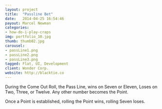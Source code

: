 ```yaml
---
layout: project
title:  "Passline Bet"
date:   2014-04-25 16:54:46
payout: Marcel Newman
categories:
- how-do-i-play-craps
img: portfolio_10.jpg
thumb: thumb02.jpg
carousel:
- passLine1.png
- passLine2.png
- passLine3.png
tagged: Flat, UI, Development
client: Wonder Corp.
website: http://blacktie.co
---
```

During the Come Out Roll, the Pass Line, wins on Seven or Eleven, Loses on Two, Three, or Twelve. Any other number becomes the Point.

Once a Point is established, rolling the Point wins, rolling Seven loses.
